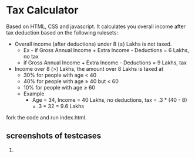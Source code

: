 
# Tax Calculator

Based on HTML, CSS and javascript. It calculates you overall income after tax deduction based on the following rulesets:
- Overall income (after deductions) under 8 (≤) Lakhs is not taxed.
    - Ex - if Gross Annual Income + Extra Income - Deductions =  6 Lakhs, no tax
    - if Gross Annual Income + Extra Income - Deductions =  9 Lakhs, tax
- Income over 8 (>) Lakhs, the amount over 8 Lakhs is taxed at
    - 30% for people with age < 40
    - 40% for people with age ≥ 40 but < 60
    - 10% for people with age ≥ 60
    - Example
        - Age = 34, Income = 40 Lakhs, no deductions, tax = .3 * (40 - 8) = .3 * 32 = 9.6 Lakhs

fork the code and run index.html.



## screenshots of testcases

1)